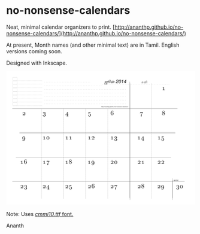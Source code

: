 no-nonsense-calendars
=====================

Neat, minimal calendar organizers to print. [http://ananthp.github.io/no-nonsense-calendars/](http://ananthp.github.io/no-nonsense-calendars/)

At present, Month names (and other minimal text) are in Tamil. English versions coming soon.

Designed with Inkscape.

![June 2014 Calendar](images/2014-06_jun--no-nonsense-calendar.png "June 2014, No Nonsense Calendar")

Note: Uses [_cmmi10.ttf_ font.](http://www.ctan.org/tex-archive/fonts/cm/ps-type1/bakoma/ttf)

Ananth
